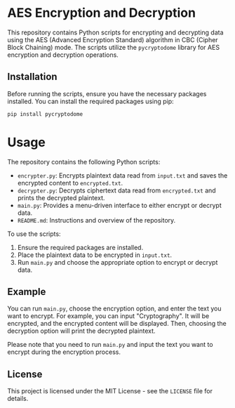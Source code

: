 # AES Encryption and Decryption

This repository contains Python scripts for encrypting and decrypting data using the AES (Advanced Encryption Standard) algorithm in CBC (Cipher Block Chaining) mode. The scripts utilize the `pycryptodome` library for AES encryption and decryption operations.

## Installation

Before running the scripts, ensure you have the necessary packages installed. You can install the required packages using pip:

```bash
pip install pycryptodome
```

# Usage

The repository contains the following Python scripts:

- `encrypter.py`: Encrypts plaintext data read from `input.txt` and saves the encrypted content to `encrypted.txt`.
- `decrypter.py`: Decrypts ciphertext data read from `encrypted.txt` and prints the decrypted plaintext.
- `main.py`: Provides a menu-driven interface to either encrypt or decrypt data.
- `README.md`: Instructions and overview of the repository.

To use the scripts:

1. Ensure the required packages are installed.
2. Place the plaintext data to be encrypted in `input.txt`.
3. Run `main.py` and choose the appropriate option to encrypt or decrypt data.

## Example


You can run `main.py`, choose the encryption option, and enter the text you want to encrypt. For example, you can input "Cryptography". It will be encrypted, and the encrypted content will be displayed. Then, choosing the decryption option will print the decrypted plaintext.

Please note that you need to run `main.py` and input the text you want to encrypt during the encryption process.


## License

This project is licensed under the MIT License - see the `LICENSE` file for details.
